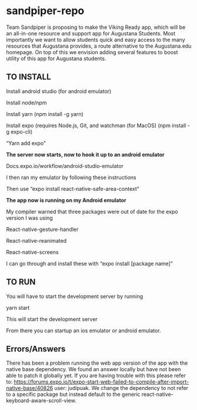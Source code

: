 # sandpiper-repo

Team Sandpiper is proposing to make the Viking Ready app, which will be an all-in-one resource and support app for Augustana Students. Most importantly we want to allow students quick and easy access to the many resources that Augustana provides, a route alternative to the Augustana.edu homepage. On top of this we envision adding several features to boost utility of this app for Augustana students.

## TO INSTALL

Install android studio (for android emulator)

Install node/npm

Install yarn (npm install -g yarn)

Install expo (requires Node.js, Git, and watchman (for MacOS) (npm install -g expo-cli)

“Yarn add expo"

**The server now starts, now to hook it up to an android emulator**

Docs.expo.io/workflow/android-studio-emulator

I then ran my emulator by following these instructions

Then use “expo install react-native-safe-area-context”

**The app now is running on my Android emulator**

My compiler warned that three packages were out of date for the expo version I was using

React-native-gesture-handler

React-native-reanimated

React-native-screens

I can go through and install these with “expo install [package name]”

## TO RUN
You will have to start the development server by running

yarn start

This will start the development server

From there you can startup an ios emulator or android emulator.

## Errors/Answers
There has been a problem running the web app version of the app with the native base dependency. We found an answer locally but have not been able to patch it globally yet. If you are having trouble with this please refer to: https://forums.expo.io/t/expo-start-web-failed-to-compile-after-import-native-base/40826 user: judipuak. We change the dependency to not refer to a specific package but instead default to the generic react-native-keyboard-aware-scroll-view.
